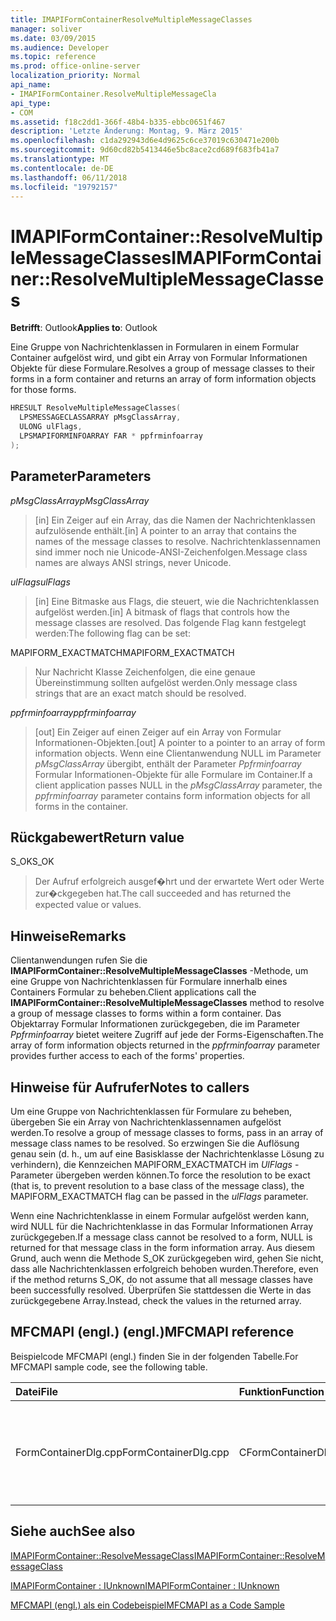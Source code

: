 ```yaml
---
title: IMAPIFormContainerResolveMultipleMessageClasses
manager: soliver
ms.date: 03/09/2015
ms.audience: Developer
ms.topic: reference
ms.prod: office-online-server
localization_priority: Normal
api_name:
- IMAPIFormContainer.ResolveMultipleMessageCla
api_type:
- COM
ms.assetid: f18c2dd1-366f-48b4-b335-ebbc0651f467
description: 'Letzte Änderung: Montag, 9. März 2015'
ms.openlocfilehash: c1da292943d6e4d9625c6ce37019c630471e200b
ms.sourcegitcommit: 9d60cd82b5413446e5bc8ace2cd689f683fb41a7
ms.translationtype: MT
ms.contentlocale: de-DE
ms.lasthandoff: 06/11/2018
ms.locfileid: "19792157"
---
```

# <a name="imapiformcontainerresolvemultiplemessageclasses"></a><span data-ttu-id="5f9a2-103">IMAPIFormContainer::ResolveMultipleMessageClasses</span><span class="sxs-lookup"><span data-stu-id="5f9a2-103">IMAPIFormContainer::ResolveMultipleMessageClasses</span></span>

  
  
<span data-ttu-id="5f9a2-104">**Betrifft**: Outlook</span><span class="sxs-lookup"><span data-stu-id="5f9a2-104">**Applies to**: Outlook</span></span> 
  
<span data-ttu-id="5f9a2-105">Eine Gruppe von Nachrichtenklassen in Formularen in einem Formular Container aufgelöst wird, und gibt ein Array von Formular Informationen Objekte für diese Formulare.</span><span class="sxs-lookup"><span data-stu-id="5f9a2-105">Resolves a group of message classes to their forms in a form container and returns an array of form information objects for those forms.</span></span>
  
```cpp
HRESULT ResolveMultipleMessageClasses(
  LPSMESSAGECLASSARRAY pMsgClassArray,
  ULONG ulFlags,
  LPSMAPIFORMINFOARRAY FAR * ppfrminfoarray
);
```

## <a name="parameters"></a><span data-ttu-id="5f9a2-106">Parameter</span><span class="sxs-lookup"><span data-stu-id="5f9a2-106">Parameters</span></span>

 <span data-ttu-id="5f9a2-107">_pMsgClassArray_</span><span class="sxs-lookup"><span data-stu-id="5f9a2-107">_pMsgClassArray_</span></span>
  
> <span data-ttu-id="5f9a2-108">[in] Ein Zeiger auf ein Array, das die Namen der Nachrichtenklassen aufzulösende enthält.</span><span class="sxs-lookup"><span data-stu-id="5f9a2-108">[in] A pointer to an array that contains the names of the message classes to resolve.</span></span> <span data-ttu-id="5f9a2-109">Nachrichtenklassennamen sind immer noch nie Unicode-ANSI-Zeichenfolgen.</span><span class="sxs-lookup"><span data-stu-id="5f9a2-109">Message class names are always ANSI strings, never Unicode.</span></span>
    
 <span data-ttu-id="5f9a2-110">_ulFlags_</span><span class="sxs-lookup"><span data-stu-id="5f9a2-110">_ulFlags_</span></span>
  
> <span data-ttu-id="5f9a2-111">[in] Eine Bitmaske aus Flags, die steuert, wie die Nachrichtenklassen aufgelöst werden.</span><span class="sxs-lookup"><span data-stu-id="5f9a2-111">[in] A bitmask of flags that controls how the message classes are resolved.</span></span> <span data-ttu-id="5f9a2-112">Das folgende Flag kann festgelegt werden:</span><span class="sxs-lookup"><span data-stu-id="5f9a2-112">The following flag can be set:</span></span>
    
<span data-ttu-id="5f9a2-113">MAPIFORM_EXACTMATCH</span><span class="sxs-lookup"><span data-stu-id="5f9a2-113">MAPIFORM_EXACTMATCH</span></span> 
  
> <span data-ttu-id="5f9a2-114">Nur Nachricht Klasse Zeichenfolgen, die eine genaue Übereinstimmung sollten aufgelöst werden.</span><span class="sxs-lookup"><span data-stu-id="5f9a2-114">Only message class strings that are an exact match should be resolved.</span></span>
    
 <span data-ttu-id="5f9a2-115">_ppfrminfoarray_</span><span class="sxs-lookup"><span data-stu-id="5f9a2-115">_ppfrminfoarray_</span></span>
  
> <span data-ttu-id="5f9a2-116">[out] Ein Zeiger auf einen Zeiger auf ein Array von Formular Informationen-Objekten.</span><span class="sxs-lookup"><span data-stu-id="5f9a2-116">[out] A pointer to a pointer to an array of form information objects.</span></span> <span data-ttu-id="5f9a2-117">Wenn eine Clientanwendung NULL im Parameter _pMsgClassArray_ übergibt, enthält der Parameter _Ppfrminfoarray_ Formular Informationen-Objekte für alle Formulare im Container.</span><span class="sxs-lookup"><span data-stu-id="5f9a2-117">If a client application passes NULL in the  _pMsgClassArray_ parameter, the  _ppfrminfoarray_ parameter contains form information objects for all forms in the container.</span></span> 
    
## <a name="return-value"></a><span data-ttu-id="5f9a2-118">Rückgabewert</span><span class="sxs-lookup"><span data-stu-id="5f9a2-118">Return value</span></span>

<span data-ttu-id="5f9a2-119">S_OK</span><span class="sxs-lookup"><span data-stu-id="5f9a2-119">S_OK</span></span> 
  
> <span data-ttu-id="5f9a2-120">Der Aufruf erfolgreich ausgef�hrt und der erwartete Wert oder Werte zur�ckgegeben hat.</span><span class="sxs-lookup"><span data-stu-id="5f9a2-120">The call succeeded and has returned the expected value or values.</span></span>
    
## <a name="remarks"></a><span data-ttu-id="5f9a2-121">Hinweise</span><span class="sxs-lookup"><span data-stu-id="5f9a2-121">Remarks</span></span>

<span data-ttu-id="5f9a2-122">Clientanwendungen rufen Sie die **IMAPIFormContainer::ResolveMultipleMessageClasses** -Methode, um eine Gruppe von Nachrichtenklassen für Formulare innerhalb eines Containers Formular zu beheben.</span><span class="sxs-lookup"><span data-stu-id="5f9a2-122">Client applications call the **IMAPIFormContainer::ResolveMultipleMessageClasses** method to resolve a group of message classes to forms within a form container.</span></span> <span data-ttu-id="5f9a2-123">Das Objektarray Formular Informationen zurückgegeben, die im Parameter _Ppfrminfoarray_ bietet weitere Zugriff auf jede der Forms-Eigenschaften.</span><span class="sxs-lookup"><span data-stu-id="5f9a2-123">The array of form information objects returned in the  _ppfrminfoarray_ parameter provides further access to each of the forms' properties.</span></span> 
  
## <a name="notes-to-callers"></a><span data-ttu-id="5f9a2-124">Hinweise für Aufrufer</span><span class="sxs-lookup"><span data-stu-id="5f9a2-124">Notes to callers</span></span>

<span data-ttu-id="5f9a2-125">Um eine Gruppe von Nachrichtenklassen für Formulare zu beheben, übergeben Sie ein Array von Nachrichtenklassennamen aufgelöst werden.</span><span class="sxs-lookup"><span data-stu-id="5f9a2-125">To resolve a group of message classes to forms, pass in an array of message class names to be resolved.</span></span> <span data-ttu-id="5f9a2-126">So erzwingen Sie die Auflösung genau sein (d. h., um auf eine Basisklasse der Nachrichtenklasse Lösung zu verhindern), die Kennzeichen MAPIFORM_EXACTMATCH im _UlFlags_ -Parameter übergeben werden können.</span><span class="sxs-lookup"><span data-stu-id="5f9a2-126">To force the resolution to be exact (that is, to prevent resolution to a base class of the message class), the MAPIFORM_EXACTMATCH flag can be passed in the  _ulFlags_ parameter.</span></span> 
  
<span data-ttu-id="5f9a2-127">Wenn eine Nachrichtenklasse in einem Formular aufgelöst werden kann, wird NULL für die Nachrichtenklasse in das Formular Informationen Array zurückgegeben.</span><span class="sxs-lookup"><span data-stu-id="5f9a2-127">If a message class cannot be resolved to a form, NULL is returned for that message class in the form information array.</span></span> <span data-ttu-id="5f9a2-128">Aus diesem Grund, auch wenn die Methode S_OK zurückgegeben wird, gehen Sie nicht, dass alle Nachrichtenklassen erfolgreich behoben wurden.</span><span class="sxs-lookup"><span data-stu-id="5f9a2-128">Therefore, even if the method returns S_OK, do not assume that all message classes have been successfully resolved.</span></span> <span data-ttu-id="5f9a2-129">Überprüfen Sie stattdessen die Werte in das zurückgegebene Array.</span><span class="sxs-lookup"><span data-stu-id="5f9a2-129">Instead, check the values in the returned array.</span></span>
  
## <a name="mfcmapi-reference"></a><span data-ttu-id="5f9a2-130">MFCMAPI (engl.) (engl.)</span><span class="sxs-lookup"><span data-stu-id="5f9a2-130">MFCMAPI reference</span></span>

<span data-ttu-id="5f9a2-131">Beispielcode MFCMAPI (engl.) finden Sie in der folgenden Tabelle.</span><span class="sxs-lookup"><span data-stu-id="5f9a2-131">For MFCMAPI sample code, see the following table.</span></span>
  
|<span data-ttu-id="5f9a2-132">**Datei**</span><span class="sxs-lookup"><span data-stu-id="5f9a2-132">**File**</span></span>|<span data-ttu-id="5f9a2-133">**Funktion**</span><span class="sxs-lookup"><span data-stu-id="5f9a2-133">**Function**</span></span>|<span data-ttu-id="5f9a2-134">**Comment**</span><span class="sxs-lookup"><span data-stu-id="5f9a2-134">**Comment**</span></span>|
|:-----|:-----|:-----|
|<span data-ttu-id="5f9a2-135">FormContainerDlg.cpp</span><span class="sxs-lookup"><span data-stu-id="5f9a2-135">FormContainerDlg.cpp</span></span>  <br/> |<span data-ttu-id="5f9a2-136">CFormContainerDlg::OnResolveMultipleMessageClasses</span><span class="sxs-lookup"><span data-stu-id="5f9a2-136">CFormContainerDlg::OnResolveMultipleMessageClasses</span></span>  <br/> |<span data-ttu-id="5f9a2-137">MFCMAPI (engl.) verwendet die **IMAPIFormContainer::ResolveMultipleMessageClasses** -Methode, um ein Formular zu suchen, die eine Reihe von Nachrichtenklassen zugeordnet ist.</span><span class="sxs-lookup"><span data-stu-id="5f9a2-137">MFCMAPI uses the **IMAPIFormContainer::ResolveMultipleMessageClasses** method to locate a form that is associated with a set of message classes.</span></span>  <br/> |
   
## <a name="see-also"></a><span data-ttu-id="5f9a2-138">Siehe auch</span><span class="sxs-lookup"><span data-stu-id="5f9a2-138">See also</span></span>



[<span data-ttu-id="5f9a2-139">IMAPIFormContainer::ResolveMessageClass</span><span class="sxs-lookup"><span data-stu-id="5f9a2-139">IMAPIFormContainer::ResolveMessageClass</span></span>](imapiformcontainer-resolvemessageclass.md)
  
[<span data-ttu-id="5f9a2-140">IMAPIFormContainer : IUnknown</span><span class="sxs-lookup"><span data-stu-id="5f9a2-140">IMAPIFormContainer : IUnknown</span></span>](imapiformcontaineriunknown.md)


[<span data-ttu-id="5f9a2-141">MFCMAPI (engl.) als ein Codebeispiel</span><span class="sxs-lookup"><span data-stu-id="5f9a2-141">MFCMAPI as a Code Sample</span></span>](mfcmapi-as-a-code-sample.md)

